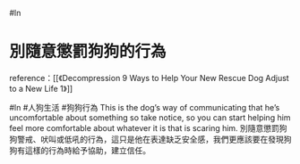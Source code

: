 #ln 

# 別隨意懲罰狗狗的行為
reference：[[《Decompression 9 Ways to Help Your New Rescue Dog Adjust to a New Life 1》]]

#ln #人狗生活 #狗狗行為
This is the dog’s way of communicating that he’s uncomfortable about something so take notice, so you can start helping him feel more comfortable about whatever it is that is scaring him.
別隨意懲罰狗狗警戒、吠叫或低吼的行為，這只是他在表達缺乏安全感，我們更應該要在發現狗狗有這樣的行為時給予協助，建立信任。
